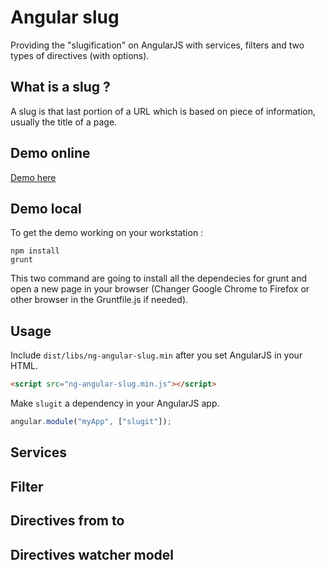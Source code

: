 # Angular slug

Providing the "slugification" on AngularJS with services, filters and two types of directives (with options).

## What is a slug ?

A slug is that last portion of a URL which is based on piece of information, usually the title of a page.

## Demo online

[Demo here](http://gizmodesbois.github.io/angular-slug/)

## Demo local

To get the demo working on your workstation : 

```
npm install
grunt
```

This two command are going to install all the dependecies for grunt and open a new page in your browser (Changer Google Chrome to Firefox or other browser in the Gruntfile.js if needed).

## Usage

Include `dist/libs/ng-angular-slug.min` after you set AngularJS in your HTML.

```html
<script src="ng-angular-slug.min.js"></script>
```

Make `slugit` a dependency in your AngularJS app.

```js
angular.module("myApp", ["slugit"]);
```

## Services

## Filter

## Directives from to

## Directives watcher model